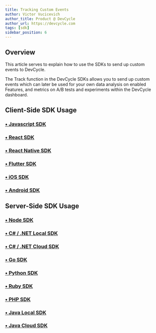 ```yaml
---
title: Tracking Custom Events
author: Victor Vucicevich
author_title: Product @ DevCycle
author_url: https://devcycle.com
tags: [sdk]
sidebar_position: 6
---
```


## Overview

This article serves to explain how to use the SDKs to send up custom events to DevCycle. 

The Track function in the DevCycle SDKs allows you to send up custom events which can later be used for your own data analysis on enabled Features, and metrics on A/B tests and experiments within the DevCycle dashboard.

## Client-Side SDK Usage

### [• Javascript SDK](/sdk/client-side-sdks/javascript/javascript-usage#tracking-events)

### [• React SDK](/sdk/client-side-sdks/react#track-events)

### [• React Native SDK](/sdk/client-side-sdks/react-native/react-native-usage#track-events)

### [• Flutter SDK](/sdk/client-side-sdks/flutter#tracking-events)

### [• iOS SDK](/sdk/client-side-sdks/ios#tracking-events)

### [• Android SDK](/sdk/client-side-sdks/android#tracking-events)

## Server-Side SDK Usage

### [• Node SDK](/sdk/server-side-sdks/node/node-usage#tracking-user-events) 

### [• C# / .NET Local SDK](/sdk/server-side-sdks/dotnet-local#track-event) 

### [• C# / .NET Cloud SDK](/sdk/server-side-sdks/dotnet-cloud#track-event)

### [• Go SDK](/sdk/server-side-sdks/go#tracking-user-event)

### [• Python SDK](/sdk/server-side-sdks/python#track-event)

### [• Ruby SDK](/sdk/server-side-sdks/ruby#track-events)

### [• PHP SDK](/sdk/server-side-sdks/php/php-usage#track-event)

### [• Java Local SDK](/sdk/server-side-sdks/java-local#track-event)

### [• Java Cloud SDK](/sdk/server-side-sdks/java-cloud#track-event)

